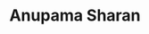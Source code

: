---
layout: member
weight: 200
title: Anupama Sharan
status: alumni
degree: MASc
alumni_position: PhD candidate, University of Toronto
---